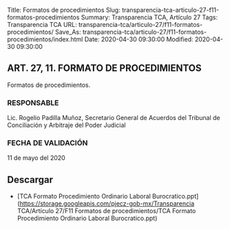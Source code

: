 Title: Formatos de procedimientos
Slug: transparencia-tca-articulo-27-f11-formatos-procedimientos
Summary: Transparencia TCA, Artículo 27
Tags: Transparencia TCA
URL: transparencia-tca/articulo-27/f11-formatos-procedimientos/
Save_As: transparencia-tca/articulo-27/f11-formatos-procedimientos/index.html
Date: 2020-04-30 09:30:00
Modified: 2020-04-30 09:30:00


## ART. 27, 11. FORMATO DE PROCEDIMIENTOS

Formatos de procedimientos.

### RESPONSABLE

Lic. Rogelio Padilla Muñoz, Secretario General de Acuerdos del Tribunal de Conciliación y Arbitraje del Poder Judicial

### FECHA DE VALIDACIÓN

11 de mayo del 2020


## Descargar


* [TCA Formato Procedimiento Ordinario Laboral Burocratico.ppt](https://storage.googleapis.com/pjecz-gob-mx/Transparencia TCA/Artículo 27/F11 Formatos de procedimientos/TCA Formato Procedimiento Ordinario Laboral Burocratico.ppt)


